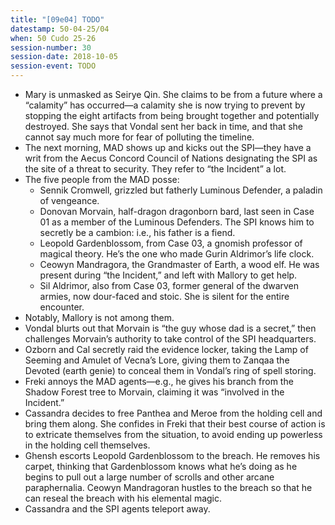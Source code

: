 ```yaml
---
title: "[09e04] TODO"
datestamp: 50-04-25/04
when: 50 Cudo 25-26
session-number: 30
session-date: 2018-10-05
session-event: TODO
---
```


* Mary is unmasked as Seirye Qin. She claims to be from a future where a “calamity” has occurred—a calamity she is now trying to prevent by stopping the eight artifacts from being brought together and potentially destroyed. She says that Vondal sent her back in time, and that she cannot say much more for fear of polluting the timeline.
* The next morning, MAD shows up and kicks out the SPI—they have a writ from the Aecus Concord Council of Nations designating the SPI as the site of a threat to security. They refer to “the Incident” a lot.
* The five people from the MAD posse:
  * Sennik Cromwell, grizzled but fatherly Luminous Defender, a paladin of vengeance.
  * Donovan Morvain, half-dragon dragonborn bard, last seen in Case 01 as a member of the Luminous Defenders. The SPI knows him to secretly be a cambion: i.e., his father is a fiend.
  * Leopold Gardenblossom, from Case 03, a gnomish professor of magical theory. He’s the one who made Gurin Aldrimor’s life clock.
  * Ceowyn Mandragora, the Grandmaster of Earth, a wood elf. He was present during “the Incident,” and left with Mallory to get help.
  * Sil Aldrimor, also from Case 03, former general of the dwarven armies, now dour-faced and stoic. She is silent for the entire encounter.
* Notably, Mallory is not among them.
* Vondal blurts out that Morvain is “the guy whose dad is a secret,” then challenges Morvain’s authority to take control of the SPI headquarters.
* Ozborn and Cal secretly raid the evidence locker, taking the Lamp of Seeming and Amulet of Vecna’s Lore, giving them to Zanqaa the Devoted (earth genie) to conceal them in Vondal’s ring of spell storing.
* Freki annoys the MAD agents—e.g., he gives his branch from the Shadow Forest tree to Morvain, claiming it was “involved in the Incident.”
* Cassandra decides to free Panthea and Meroe from the holding cell and bring them along. She confides in Freki that their best course of action is to extricate themselves from the situation, to avoid ending up powerless in the holding cell themselves.
* Ghensh escorts Leopold Gardenblossom to the breach. He removes his carpet, thinking that Gardenblossom knows what he’s doing as he begins to pull out a large number of scrolls and other arcane paraphernalia. Ceowyn Mandragoran hustles to the breach so that he can reseal the breach with his elemental magic.
* Cassandra and the SPI agents teleport away.
